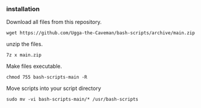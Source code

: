 ### installation
Download all files from this repository.
```
wget https://github.com/Ugga-the-Caveman/bash-scripts/archive/main.zip
```
unzip the files.
```
7z x main.zip
```
Make files executable.
```
chmod 755 bash-scripts-main -R
```
Move scripts into your script directory
```
sudo mv -vi bash-scripts-main/* /usr/bash-scripts
```
